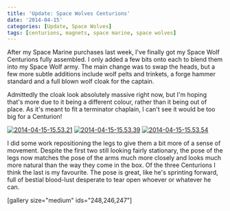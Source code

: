```yaml
---
title: 'Update: Space Wolves Centurions'
date: '2014-04-15'
categories: [Update, Space Wolves]
tags: [centurions, magnets, space marine, space wolves]
---
```


After my Space Marine purchases last week, I've finally got my Space Wolf Centurions fully assembled. I only added a few bits onto each to blend them into my Space Wolf army. The main change was to swap the heads, but a few more subtle additions include wolf pelts and trinkets, a forge hammer standard and a full blown wolf cloak for the captain.

Admittedly the cloak look absolutely massive right now, but I'm hoping that's more due to it being a different colour, rather than it being out of place. As it's meant to fit a terminator chaplain, I can't see it would be too big for a Centurion!

[![2014-04-15-15.53.21](http://www.minitothemax.com/minitothemax/wp-content/uploads/2015/07/2014-04-15-15.53.21-1024x768.jpg)](http://www.minitothemax.com/minitothemax/wp-content/uploads/2015/07/2014-04-15-15.53.21.jpg) [![2014-04-15-15.53.39](http://www.minitothemax.com/minitothemax/wp-content/uploads/2015/07/2014-04-15-15.53.39-1024x768.jpg)](http://www.minitothemax.com/minitothemax/wp-content/uploads/2015/07/2014-04-15-15.53.39.jpg) [![2014-04-15-15.53.54](http://www.minitothemax.com/minitothemax/wp-content/uploads/2015/07/2014-04-15-15.53.54-1024x768.jpg)](http://www.minitothemax.com/minitothemax/wp-content/uploads/2015/07/2014-04-15-15.53.54.jpg)

I did some work repositioning the legs to give them a bit more of a sense of movement. Despite the first two still looking fairly stationary, the pose of the legs now matches the pose of the arms much more closely and looks much more natural than the way they come in the box. Of the three Centurions I think the last is my favourite. The pose is great, like he's sprinting forward, full of bestial blood-lust desperate to tear open whoever or whatever he can.

[gallery size="medium" ids="248,246,247"]
